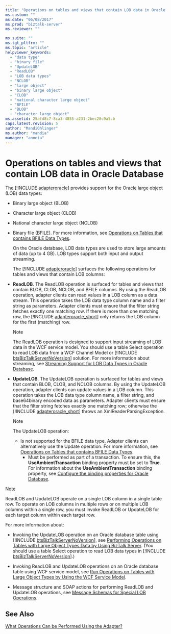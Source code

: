 ```yaml
---
title: "Operations on tables and views that contain LOB data in Oracle Database | Microsoft Docs"
ms.custom: ""
ms.date: "06/08/2017"
ms.prod: "biztalk-server"
ms.reviewer: ""

ms.suite: ""
ms.tgt_pltfrm: ""
ms.topic: "article"
helpviewer_keywords: 
  - "data type"
  - "binary file"
  - "UpdateLOB"
  - "ReadLOB"
  - "LOB data types"
  - "NCLOB"
  - "large object"
  - "binary large object"
  - "CLOB"
  - "national character large object"
  - "BFILE"
  - "BLOB"
  - "character large object"
ms.assetid: 25afd8c7-8ca3-4855-a231-2bec28c9a5cb
caps.latest.revision: 5
author: "MandiOhlinger"
ms.author: "mandia"
manager: "anneta"
---
```

# Operations on tables and views that contain LOB data in Oracle Database
The [!INCLUDE [adapteroracle](../../includes/adapteroracle-md.md)] provides support for the Oracle large object (LOB) data types:  
  
- Binary large object (BLOB)  
  
- Character large object (CLOB)  
  
- National character large object (NCLOB)  
  
- Binary file (BFILE). For more information, see [Operations on Tables that contains BFILE Data Types](../../adapters-and-accelerators/adapter-oracle-ebs/operations-on-tables-that-contain-bfile-data-types.md).  
  
  On the Oracle database, LOB data types are used to store large amounts of data (up to 4 GB). LOB types support both input and output streaming.  
  
  The [!INCLUDE [adapteroracle](../../includes/adapteroracle-md.md)] surfaces the following operations for tables and views that contain LOB columns:  
  
- <strong>ReadLOB</strong>. The ReadLOB operation is surfaced for tables and views that contain BLOB, CLOB, NCLOB, and BFILE columns. By using the ReadLOB operation, adapter clients can read values in a LOB column as a data stream. This operation takes the LOB data type column name and a filter string as parameters. Adapter clients must ensure that the filter string fetches exactly one matching row. If there is more than one matching row, the [!INCLUDE [adapteroracle_short](../../includes/adapteroracle-short-md.md)] only returns the LOB column for the first (matching) row.  
  
  > [!NOTE]
  >  The ReadLOB operation is designed to support input streaming of LOB data in the WCF service model. You should use a table Select operation to read LOB data from a WCF Channel Model or [!INCLUDE [btsBizTalkServerNoVersion](../../includes/btsbiztalkservernoversion-md.md)] solution. For more information about streaming, see [Streaming Support for LOB Data Types in Oracle Database](../../adapters-and-accelerators/adapter-oracle-database/streaming-support-for-lob-data-types-in-oracle-database.md).  
  
- <strong>UpdateLOB</strong>. The UpdateLOB operation is surfaced for tables and views that contain BLOB, CLOB, and NCLOB columns. By using the UpdateLOB operation, adapter clients can update values in a LOB column. This operation takes the LOB data type column name, a filter string, and base64binary encoded data as parameters. Adapter clients must ensure that the filter string fetches exactly one matching row; otherwise the [!INCLUDE [adapteroracle_short](../../includes/adapteroracle-short-md.md)] throws an XmlReaderParsingException.  
  
  > [!NOTE]
  >  The UpdateLOB operation:  
  > 
  > - Is not supported for the BFILE data type. Adapter clients can alternatively use the Update operation. For more information, see [Operations on Tables that contains BFILE Data Types](../../adapters-and-accelerators/adapter-oracle-ebs/operations-on-tables-that-contain-bfile-data-types.md).  
  >   -   Must be performed as part of a transaction. To ensure this, the **UseAmbientTransaction** binding property must be set to **True**. For information about the **UseAmbientTransaction** binding property, see [Configure the binding properties for Oracle Database](../../adapters-and-accelerators/adapter-oracle-database/configure-the-binding-properties-for-oracle-database.md).  
  
> [!NOTE]
>  ReadLOB and UpdateLOB operate on a single LOB column in a single table row. To operate on LOB columns in multiple rows or on multiple LOB columns within a single row, you must invoke ReadLOB or UpdateLOB for each target column within each target row.  
  
 For more information about:  
  
- Invoking the UpdateLOB operation on an Oracle database table using [!INCLUDE [btsBizTalkServerNoVersion](../../includes/btsbiztalkservernoversion-md.md)], see [Performing Operations on Tables with Large Object Types Data by Using BizTalk Server](https://msdn.microsoft.com/library/cc185405(v=bts.10).aspx). (You should use a table Select operation to read LOB data types in [!INCLUDE [btsBizTalkServerNoVersion](../../includes/btsbiztalkservernoversion-md.md)].)  
  
- Invoking ReadLOB and UpdateLOB operations on an Oracle database table using WCF service model, see [Run Operations on Tables with Large Object Types by Using the WCF Service Model](../../adapters-and-accelerators/adapter-sql/read-or-update-tables-and-views-with-large-data-types-in-sql-with-a-wcf-service.md).  
  
- Message structure and SOAP actions for performing ReadLOB and UpdateLOB operations, see [Message Schemas for Special LOB Operations](../../adapters-and-accelerators/adapter-oracle-database/message-schemas-for-special-lob-operations2.md).  
  
## See Also  
 [What Operations Can be Performed Using the Adapter?](https://msdn.microsoft.com/library/cc185259(v=bts.10).aspx)